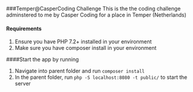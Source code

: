 ###Temper@CasperCoding Challenge
This is the the coding challenge adminstered to me by Casper Coding for a place in Temper (Netherlands)

#### Requirements
1. Ensure you have PHP 7.2+ installed in your environment
2. Make sure you have composer install in your environment


####Start the app by running
1. Navigate into parent folder and run `composer install`
2. In the parent folder, run `php -S localhost:8080 -t public/` to start the server  